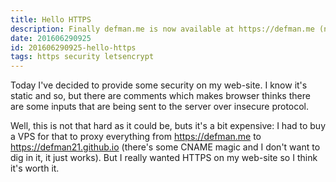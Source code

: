 ```yaml
---
title: Hello HTTPS
description: Finally defman.me is now available at https://defman.me (no http anymore)
date: 201606290925
id: 201606290925-hello-https
tags: https security letsencrypt
---
```

Today I've decided to provide some security on my web-site. I know it's static
and so, but there are comments which makes browser thinks there are some
inputs that are being sent to the server over insecure protocol.

Well, this is not that hard as it could be, buts it's a bit expensive:
I had to buy a VPS for that to proxy everything from https://defman.me to
https://defman21.github.io (there's some CNAME magic and I don't want to dig in
it, it just works). But I really wanted HTTPS on my web-site so I think it's
worth it.